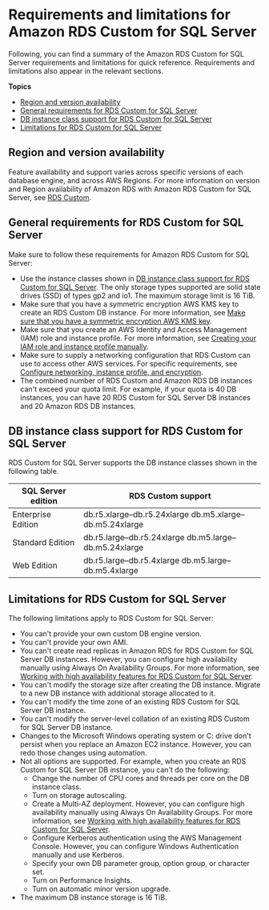 # Requirements and limitations for Amazon RDS Custom for SQL Server<a name="custom-reqs-limits-MS"></a>

Following, you can find a summary of the Amazon RDS Custom for SQL Server requirements and limitations for quick reference\. Requirements and limitations also appear in the relevant sections\.

**Topics**
+ [Region and version availability](#custom-reqs-limits-MS.RegionVersionAvailability)
+ [General requirements for RDS Custom for SQL Server](#custom-reqs-limits.reqsMS)
+ [DB instance class support for RDS Custom for SQL Server](#custom-reqs-limits.instancesMS)
+ [Limitations for RDS Custom for SQL Server](#custom-reqs-limits.limitsMS)

## Region and version availability<a name="custom-reqs-limits-MS.RegionVersionAvailability"></a>

Feature availability and support varies across specific versions of each database engine, and across AWS Regions\. For more information on version and Region availability of Amazon RDS with Amazon RDS Custom for SQL Server, see [RDS Custom](Concepts.RDS_Fea_Regions_DB-eng.Feature.RDSCustom.md)\. 

## General requirements for RDS Custom for SQL Server<a name="custom-reqs-limits.reqsMS"></a>

Make sure to follow these requirements for Amazon RDS Custom for SQL Server:
+ Use the instance classes shown in [DB instance class support for RDS Custom for SQL Server](#custom-reqs-limits.instancesMS)\. The only storage types supported are solid state drives \(SSD\) of types gp2 and io1\. The maximum storage limit is 16 TiB\.
+ Make sure that you have a symmetric encryption AWS KMS key to create an RDS Custom DB instance\. For more information, see [Make sure that you have a symmetric encryption AWS KMS key](custom-setup-sqlserver.md#custom-setup-sqlserver.cmk)\.
+ Make sure that you create an AWS Identity and Access Management \(IAM\) role and instance profile\. For more information, see [Creating your IAM role and instance profile manually](custom-setup-sqlserver.md#custom-setup-sqlserver.iam)\.
+ Make sure to supply a networking configuration that RDS Custom can use to access other AWS services\. For specific requirements, see [Configure networking, instance profile, and encryption](custom-setup-sqlserver.md#custom-setup-sqlserver.iam-vpc)\.
+ The combined number of RDS Custom and Amazon RDS DB instances can't exceed your quota limit\. For example, if your quota is 40 DB instances, you can have 20 RDS Custom for SQL Server DB instances and 20 Amazon RDS DB instances\.

## DB instance class support for RDS Custom for SQL Server<a name="custom-reqs-limits.instancesMS"></a>

RDS Custom for SQL Server supports the DB instance classes shown in the following table\.


| SQL Server edition | RDS Custom support | 
| --- | --- | 
|  Enterprise Edition  |   db\.r5\.xlarge–db\.r5\.24xlarge db\.m5\.xlarge–db\.m5\.24xlarge  | 
|  Standard Edition  |   db\.r5\.large–db\.r5\.24xlarge db\.m5\.large–db\.m5\.24xlarge  | 
|  Web Edition  |   db\.r5\.large–db\.r5\.4xlarge db\.m5\.large–db\.m5\.4xlarge  | 

## Limitations for RDS Custom for SQL Server<a name="custom-reqs-limits.limitsMS"></a>

The following limitations apply to RDS Custom for SQL Server:
+ You can't provide your own custom DB engine version\.
+ You can't provide your own AMI\.
+ You can't create read replicas in Amazon RDS for RDS Custom for SQL Server DB instances\. However, you can configure high availability manually using Always On Availability Groups\. For more information, see [Working with high availability features for RDS Custom for SQL Server](custom-managing-sqlserver.md#custom-managing.AO)\.
+ You can't modify the storage size after creating the DB instance\. Migrate to a new DB instance with additional storage allocated to it\.
+ You can't modify the time zone of an existing RDS Custom for SQL Server DB instance\.
+ You can't modify the server\-level collation of an existing RDS Custom for SQL Server DB instance\.
+ Changes to the Microsoft Windows operating system or C: drive don't persist when you replace an Amazon EC2 instance\. However, you can redo those changes using automation\.
+ Not all options are supported\. For example, when you create an RDS Custom for SQL Server DB instance, you can't do the following:
  + Change the number of CPU cores and threads per core on the DB instance class\.
  + Turn on storage autoscaling\.
  + Create a Multi\-AZ deployment\. However, you can configure high availability manually using Always On Availability Groups\. For more information, see [Working with high availability features for RDS Custom for SQL Server](custom-managing-sqlserver.md#custom-managing.AO)\.
  + Configure Kerberos authentication using the AWS Management Console\. However, you can configure Windows Authentication manually and use Kerberos\.
  + Specify your own DB parameter group, option group, or character set\.
  + Turn on Performance Insights\.
  + Turn on automatic minor version upgrade\.
+ The maximum DB instance storage is 16 TiB\.